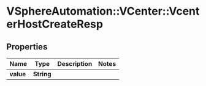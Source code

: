 # VSphereAutomation::VCenter::VcenterHostCreateResp

## Properties
Name | Type | Description | Notes
------------ | ------------- | ------------- | -------------
**value** | **String** |  | 


